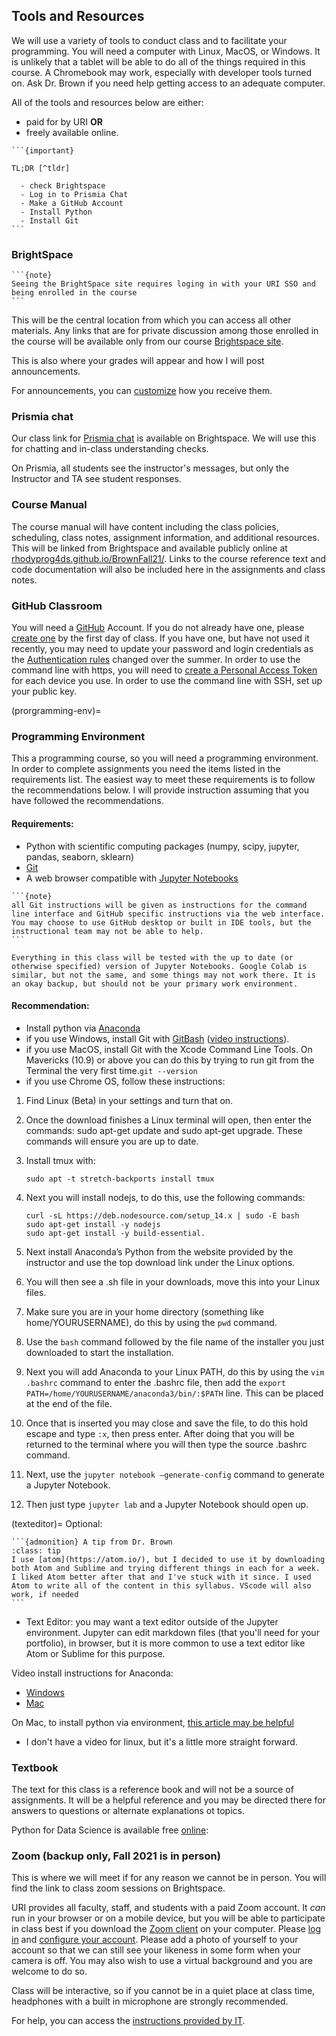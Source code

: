 ## Tools and Resources

We will use a variety of tools to conduct class and to facilitate your programming. You will need a computer with Linux, MacOS, or Windows. It is unlikely that a tablet will be able to do all of the things required in this course. A Chromebook may work, especially with developer tools turned on. Ask Dr. Brown if you need help getting access to an adequate computer.


All of the tools and resources below are either:

  - paid for by URI **OR**
  - freely available online.



````{margin}
```{important}

TL;DR [^tldr]

  - check Brightspace
  - Log in to Prismia Chat
  - Make a GitHub Account
  - Install Python
  - Install Git
```
````

### BrightSpace

````{margin}
```{note}
Seeing the BrightSpace site requires loging in with your URI SSO and being enrolled in the course
```
````
This will be the central location from which you can access all other materials.
Any links that are for private discussion among those enrolled in the course will be available only from our course [Brightspace site](https://brightspace.uri.edu/d2l/home/158179).

This is also where your grades will appear and how I will post announcements.

For announcements, you can [customize](https://documentation.brightspace.com/EN/le/announcements/learner/enable_notifications_in_announcements.htm) how you receive them.


### Prismia chat

Our class link for [Prismia chat](https://prismia.chat/) is available on Brightspace.
We will use this for chatting and in-class understanding checks.

On Prismia, all students see the instructor's messages, but only the Instructor and TA see student responses. 

### Course Manual

The course manual will have content including the class policies, scheduling, class notes, assignment information, and additional resources.
This will be linked from Brightspace and available publicly online at [rhodyprog4ds.github.io/BrownFall21/](https://rhodyprog4ds.github.io/BrownFall21/).
Links to the course reference text and code documentation will also be included here in the assignments and class notes.

### GitHub Classroom

You will need a [GitHub](https://github.com/) Account. If you do not already have one, please [create one](https://github.com/signup) by the first day of class. If you have one, but have not used it recently, you may need to update your password and login credentials as the [Authentication rules](https://docs.github.com/en/github/authenticating-to-github/keeping-your-account-and-data-secure/about-authentication-to-github) changed over the summer.  In order to use the command line with https, you will need to [create a Personal Access Token](https://docs.github.com/en/github/authenticating-to-github/creating-a-personal-access-token) for each device you use. In order to use the command line with SSH, set up your public key.



(prorgramming-env)=
### Programming Environment

This a programming course, so you will need a programming environment. In order to complete assignments you need the items listed in the requirements list. The easiest way to meet these requirements is to follow the recommendations below. I will provide instruction assuming that you have followed the recommendations.

#### Requirements:
- Python with scientific computing packages (numpy, scipy, jupyter, pandas, seaborn, sklearn)
- [Git](https://git-scm.com/book/en/v2/Getting-Started-Installing-Git)
- A web browser compatible with [Jupyter Notebooks](https://jupyter-notebook-beginner-guide.readthedocs.io/en/latest/install.html#step-0-the-browser)
<!-- - Openrefine -->

````{margin}
```{note}
all Git instructions will be given as instructions for the command line interface and GitHub specific instructions via the web interface. You may choose to use GitHub desktop or built in IDE tools, but the instructional team may not be able to help.
```
````

```{warning}
Everything in this class will be tested with the up to date (or otherwise specified) version of Jupyter Notebooks. Google Colab is similar, but not the same, and some things may not work there. It is an okay backup, but should not be your primary work environment.
```

#### Recommendation:
- Install python via [Anaconda](https://www.anaconda.com/products/individual)
- if you use Windows, install Git with [GitBash](https://gitforwindows.org/) ([video instructions](https://youtu.be/339AEqk9c-8)).
- if you use MacOS, install Git with the Xcode Command Line Tools. On Mavericks (10.9) or above you can do this by trying to run git from the Terminal the very first time.`git --version`
- if you use Chrome OS, follow these instructions:
1. Find Linux (Beta) in your settings and turn that on.
2. Once the download finishes a Linux terminal will open, then enter the commands: sudo 
apt-get update and sudo apt-get upgrade. These commands will ensure you are up to 
date.
3. Install tmux with:

    ```
    sudo apt -t stretch-backports install tmux
    ```
4. Next you will install nodejs, to do this, use the following commands:
    
    ```
    curl -sL https://deb.nodesource.com/setup_14.x | sudo -E bash 
    sudo apt-get install -y nodejs 
    sudo apt-get install -y build-essential.
    ```
5. Next install Anaconda’s Python from the website provided by the instructor and use the 
top download link under the Linux options.
6. You will then see a .sh file in your downloads, move this into your Linux files.
7. Make sure you are in your home directory (something like home/YOURUSERNAME), 
do this by using the `pwd` command.
8. Use the `bash` command followed by the file name of the installer you just downloaded to 
start the installation.
9. Next you will add Anaconda to your Linux PATH, do this by using the `vim .bashrc`
command to enter the .bashrc file, then add the `export 
PATH=/home/YOURUSERNAME/anaconda3/bin/:$PATH` line. This can be placed at the 
end of the file.
10. Once that is inserted you may close and save the file, to do this hold escape and type `:x`, 
then press enter. After doing that you will be returned to the terminal where you will then 
type the source .bashrc command.
11. Next, use the `jupyter notebook –generate-config` command to generate a Jupyter 
Notebook.
12. Then just type `jupyter lab` and a Jupyter Notebook should open up.

(texteditor)=
Optional:
````{margin}
```{admonition} A tip from Dr. Brown
:class: tip
I use [atom](https://atom.io/), but I decided to use it by downloading both Atom and Sublime and trying different things in each for a week. I liked Atom better after that and I've stuck with it since. I used Atom to write all of the content in this syllabus. VScode will also work, if needed
```
````
- Text Editor: you may want a text editor outside of the Jupyter environment. Jupyter can edit markdown files (that you'll need for your portfolio), in browser, but it is more common to use a text editor like Atom or Sublime for this purpose.


Video install instructions for Anaconda:
- [Windows](https://www.youtube.com/watch?v=xxQ0mzZ8UvA)
- [Mac](https://www.youtube.com/watch?v=TcSAln46u9U) 

On Mac,  to install python via environment, [this article may be helpful](https://opensource.com/article/19/5/python-3-default-mac)
- I don't have a video for linux, but it's a little more straight forward.

### Textbook

The text for this class is a reference book and will not be a source of assignments. It will be a helpful reference and you may be directed there for answers to questions or alternate explanations ot topics.

Python for Data Science is available free [online](https://jakevdp.github.io/PythonDataScienceHandbook/):





### Zoom (backup only, Fall 2021 is in person)

[^tldr]: Too long; didn't read.

This is where we will meet if for any reason we cannot be in person. You will find the link to class zoom sessions on Brightspace.

URI provides all faculty, staff, and students with a paid Zoom account. It *can* run in your browser or on a mobile device, but you will be able to participate in class best if you download the [Zoom client](https://zoom.us/download) on your computer. Please [log in](https://uri-edu.zoom.us/) and [configure your account](https://uri-edu.zoom.us/profile).  Please add a photo of yourself to your account so that we can still see your likeness in some form when your camera is off. You may also wish to use a virtual background and you are welcome to do so.  

Class will be interactive, so if you cannot be in a quiet place at class time, headphones with a built in microphone are strongly recommended.

For help, you can access the [instructions provided by IT](https://web.uri.edu/itservicedesk/zoom-at-uri/).
